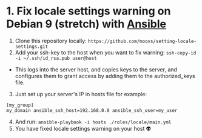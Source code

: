 # 1. Fix locale settings warning on Debian 9 (stretch) with [Ansible](https://www.ansible.com/)

1. Clone this repository locally:
```https://github.com/moovs/setting-locale-settings.git```
2. Add your ssh-key to the host when you want to fix warning:
```ssh-copy-id -i ~/.ssh/id_rsa.pub user@host```
- This logs into the server host, and copies keys to the server, and configures them to grant access by adding them to the authorized_keys file.
3. Just set up your server's IP in hosts file for example:
``` 
[my_group]
my_domain ansible_ssh_host=192.168.0.0 ansible_ssh_user=my_user
```
4. And run: 
```ansible-playbook -i hosts ./roles/locale/main.yml```
5. You have fixed locale settings warning on your host :alien:
